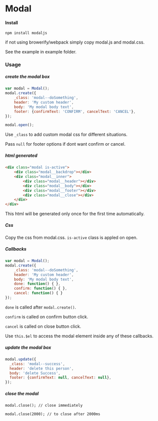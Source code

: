 # Modal

#### Install
    npm install modaljs    

if not using browerify/webpack simply copy modal.js and modal.css.

See the example in example folder.

### Usage  

##### create the modal box
```javascript
var modal = Modal();
modal.create({
    _class: 'modal--doSomething',
    header: 'My custom header',
    body: 'My modal body text',
    footer: {confirmText: 'CONFIRM', cancelText: 'CANCEL'},
});

modal.open();

```

Use  `_class` to add custom modal css for different situations. 

Pass  `null` for footer options if dont want confirm or cancel.


##### html generated
```html
<div class="modal is-active">
    <div class="modal__backdrop"></div>
    <div class="modal__inner">
        <div class="modal__header"></div>
        <div class="modal__body"></div>
        <div class="modal__footer"></div>
        <div class="modal__close"></div>
    </div>
</div>
```
This html will be generated only once for the first time automatically.


##### Css   
Copy the css from modal.css. `is-active`  class is appled on open.


##### Callbacks
```javascript
var modal = Modal();
modal.create({
    _class: 'modal--doSomething',
    header: 'My custom header',
    body: 'My modal body text',
    done: function() { },
    confirm: function() { },
    cancel: function() { }
});
```

`done` is called after  `modal.create()`.

`confirm` is called on confirm button click.

`cancel` is called  on close button click.

Use  `this.$el`  to access the modal element inside any of these callbacks.


##### update the modal box
```javascript
modal.update({
  _class: 'modal--success',
  header: 'delete this person',
  body: 'delete Success',
  footer: {confirmText: null, cancelText: null},
});
```

##### close the modal
    modal.close(); // close immediately

    modal.close(2000); // to close after 2000ms
